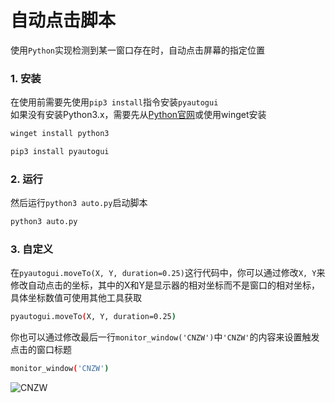# 自动点击脚本
使用```Python```实现检测到某一窗口存在时，自动点击屏幕的指定位置
### 1. 安装
在使用前需要先使用```pip3 install```指令安装```pyautogui```  
如果没有安装Python3.x，需要先从[Python官网](https://python.com/)或使用winget安装
```bash
winget install python3
```
```bash
pip3 install pyautogui
```
### 2. 运行
然后运行```python3 auto.py```启动脚本
```bash
python3 auto.py
```
### 3. 自定义
在```pyautogui.moveTo(X, Y, duration=0.25)```这行代码中，你可以通过修改```X, Y```来修改自动点击的坐标，其中的X和Y是显示器的相对坐标而不是窗口的相对坐标，具体坐标数值可使用其他工具获取
```bash
pyautogui.moveTo(X, Y, duration=0.25)
```
你也可以通过修改最后一行```monitor_window('CNZW')```中```'CNZW'```的内容来设置触发点击的窗口标题
```bash
monitor_window('CNZW')
```
![CNZW](https://cnzw-wtw.github.io/img/pay/donate.jpg)
